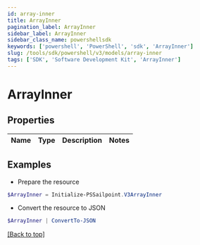 ```yaml
---
id: array-inner
title: ArrayInner
pagination_label: ArrayInner
sidebar_label: ArrayInner
sidebar_class_name: powershellsdk
keywords: ['powershell', 'PowerShell', 'sdk', 'ArrayInner'] 
slug: /tools/sdk/powershell/v3/models/array-inner
tags: ['SDK', 'Software Development Kit', 'ArrayInner']
---
```



# ArrayInner

## Properties

Name | Type | Description | Notes
------------ | ------------- | ------------- | -------------

## Examples

- Prepare the resource
```powershell
$ArrayInner = Initialize-PSSailpoint.V3ArrayInner 
```

- Convert the resource to JSON
```powershell
$ArrayInner | ConvertTo-JSON
```


[[Back to top]](#) 

